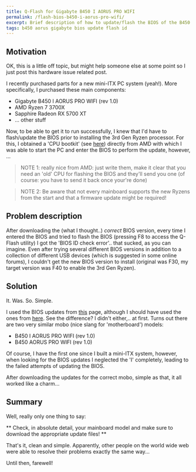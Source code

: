 ```yaml
---
title: Q-Flash for Gigabyte B450 I AORUS PRO WIFI
permalink: /flash-bios-b450-i-aorus-pro-wifi/
excerpt: Brief description of how to update/flash the BIOS of the B450 I AORUS PRO WIFI while avoiding the 'BIOS ID check error'
tags: b450 aorus gigabyte bios update flash id
---
```


## Motivation
OK, this is a little off topic, but might help someone else at some point so I just post this hardware issue related post.

I recently purchased parts for a new mini-ITX PC system (yeah!). More specifically, I purchased these main components:

* Gigabyte B450 I AORUS PRO WIFI (rev 1.0)
* AMD Ryzen 7 3700X
* Sapphire Radeon RX 5700 XT
* ... other stuff

Now, to be able to get it to run successfully, I knew that I'd have to flash/update the BIOS prior to installing the 3rd Gen Ryzen
processor. For this, I obtained a 'CPU bootkit' (see [here](https://www.amd.com/en/support/kb/faq/pa-100#faq-Short-Term-Processor-Loan-Boot-Kit)) directly from AMD with which I was able to start the PC and enter the BIOS to perform the update, however, ...

> NOTE 1: really nice from AMD: just write them, make it clear that you need an 'old' CPU for flashing the BIOS and they'll send you one 
> (of course: you have to send it back once your're done)

> NOTE 2: Be aware that not every mainboard supports the new Ryzens from the start and that a firmware update might be required!

## Problem description
After downloading the (what I thought..) *correct*  BIOS version, every time I entered the BIOS and tried to flash the BIOS (pressing F8 to access the Q-Flash utility)
I got the 'BIOS ID check error'.. that sucked, as you can imagine.
Even after trying several different BIOS versions in addition to a collection of different USB devices (which is suggested in some online forums), 
I couldn't get the new BIOS version to install (original was F30, my target version was F40 to enable the 3rd Gen Ryzen).

## Solution
It. Was. So. Simple.

I used the BIOS updates from [this](https://www.gigabyte.com/Motherboard/B450-AORUS-PRO-WIFI-rev-10/support#support-dl-bios) page, although I should have used the ones from [here](https://www.gigabyte.com/Motherboard/B450-I-AORUS-PRO-WIFI-rev-10/support#support-dl-bios).
See the difference? I didn't either,.. at first. Turns out there are two very similar mobo (nice slang for 'motherboard') models:

* B450 I AORUS PRO WIFI (rev 1.0)
* B450 AORUS PRO WIFI (rev 1.0)

Of course, I have the first one since I built a mini-ITX system, however, when looking for the BIOS updates
I neglected the 'I' completely, leading to the failed attempts of updating the BIOS.

After downloading the updates for the correct mobo, simple as that, it all worked like a charm...

## Summary
Well, really only one thing to say:

** Check, in absolute detail, your mainboard model and make sure to download the appropriate update files! **

That's it, clean and simple. Apparently, other people on the world wide web were able
to resolve their problems exactly the same way...

Until then, farewell!

